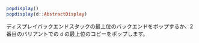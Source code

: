 ```julia
popdisplay()
popdisplay(d::AbstractDisplay)
```

ディスプレイバックエンドスタックの最上位のバックエンドをポップするか、2番目のバリアントでの `d` の最上位のコピーをポップします。
